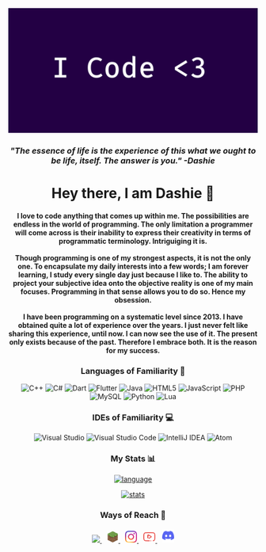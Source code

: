 <body align="middle">
    <img src="img/banner.png" />
<h3>
    <b>
        <i>
        "The essence of life is the experience of this what we ought to be life, itself. The answer is you." -Dashie
        </i>
    </b>
</h3>
    <h1>
        <b> 
            Hey there, I am Dashie 👋
        </b>
    </h1>
<h4>
    I love to code anything that comes up within me. The possibilities are endless in the world of programming. The only limitation a programmer will come across is their inability to express their creativity in terms of programmatic terminology. Intriguiging it is. 
    </br></br>
    Though programming is one of my strongest aspects, it is not the only one. To encapsulate my daily interests into a few words; I am forever learning, I study every single day just because I like to. The ability to project your subjective idea onto the objective reality is one of my main focuses. Programming in that sense allows you to do so. Hence my obsession. 
    </br></br>
    I have been programming on a systematic level since 2013. I have obtained quite a lot of experience over the years. I just never felt like sharing this experience, until now. I can now see the use of it. The present only exists because of the past. Therefore I embrace both. It is the reason for my success.
</h4>
<h3>
    <b>
        Languages of Familiarity 🍄
    </b>
</h3>

![C++](https://img.shields.io/badge/c++-%2300599C.svg?style=for-the-badge&logo=c%2B%2B&logoColor=white)
![C#](https://img.shields.io/badge/c%23-%23239120.svg?style=for-the-badge&logo=c-sharp&logoColor=white)
![Dart](https://img.shields.io/badge/dart-%230175C2.svg?style=for-the-badge&logo=dart&logoColor=white)
![Flutter](https://img.shields.io/badge/Flutter-%2302569B.svg?style=for-the-badge&logo=Flutter&logoColor=white)
![Java](https://img.shields.io/badge/java-%23ED8B00.svg?style=for-the-badge&logo=java&logoColor=white)
![HTML5](https://img.shields.io/badge/html5-%23E34F26.svg?style=for-the-badge&logo=html5&logoColor=white)
![JavaScript](https://img.shields.io/badge/javascript-%23323330.svg?style=for-the-badge&logo=javascript&logoColor=%23F7DF1E)
![PHP](https://img.shields.io/badge/php-%23777BB4.svg?style=for-the-badge&logo=php&logoColor=white)
![MySQL](https://img.shields.io/badge/mysql-%2300f.svg?style=for-the-badge&logo=mysql&logoColor=white)
![Python](https://img.shields.io/badge/python-3670A0?style=for-the-badge&logo=python&logoColor=ffdd54)
![Lua](https://img.shields.io/badge/lua-%232C2D72.svg?style=for-the-badge&logo=lua&logoColor=white)

<h3>
    <b>
        IDEs of Familiarity 💻
    </b>
</h3>

![Visual Studio](https://img.shields.io/badge/Visual%20Studio-5C2D91.svg?style=for-the-badge&logo=visual-studio&logoColor=white)
![Visual Studio Code](https://img.shields.io/badge/Visual%20Studio%20Code-0078d7.svg?style=for-the-badge&logo=visual-studio-code&logoColor=white)
![IntelliJ IDEA](https://img.shields.io/badge/IntelliJIDEA-000000.svg?style=for-the-badge&logo=intellij-idea&logoColor=white)
![Atom](https://img.shields.io/badge/Atom-%2366595C.svg?style=for-the-badge&logo=atom&logoColor=white)

<h3>
    <b> 
        My Stats 📊 
    </b>
</h3>

[![language](https://github-readme-stats.vercel.app/api/top-langs/?username=VoyantCoder&count_private=true)](https://github.com/Voyantcoder)

[![stats](https://github-readme-stats.vercel.app/api?username=VoyantCoder&count_private=true)](https://github.com/VoyantCoder)

<h3>
    <b> 
        Ways of Reach 📝 
    </b>
</h3>
    <h4>
        <a href="https://pugpawz.com/">
            <img src="img/pugpawz.png" width=24 />
        </a>
        <a style="padding: 10px" href="https://www.spigotmc.org/resources/authors/kvinnekraft.864628/">
            <img src="img/spigotmc.png" width=24 />
        </a>
        <a href="https://instagram.com/Lunarilicious">
            <img src="img/instagram.png" width=24 />
        </a>
        <a style="padding: 10px" href="https://www.youtube.com/channel/UCODilr1GUANP7i1TvEkjsAQ">
            <img src="img/youtube.svg" width=24 />
        </a>
        <a href="img/discord.png">
            <img src="img/discord.png" width=24 />
        </a>
    </h4>
</body>